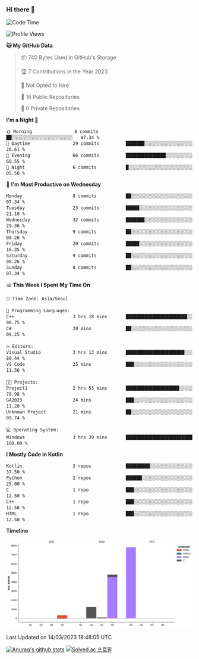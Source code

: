 ### Hi there 👋
<!--START_SECTION:waka-->
![Code Time](http://img.shields.io/badge/Code%20Time-13%20hrs%2049%20mins-blue)

![Profile Views](http://img.shields.io/badge/Profile%20Views-0-blue)

**🐱 My GitHub Data** 

> 📦 740 Bytes Used in GitHub's Storage 
 > 
> 🏆 7 Contributions in the Year 2023
 > 
> 🚫 Not Opted to Hire
 > 
> 📜 16 Public Repositories 
 > 
> 🔑 0 Private Repositories 
 > 
**I'm a Night 🦉** 

```text
🌞 Morning                8 commits           ██░░░░░░░░░░░░░░░░░░░░░░░   07.34 % 
🌆 Daytime                29 commits          ███████░░░░░░░░░░░░░░░░░░   26.61 % 
🌃 Evening                66 commits          ███████████████░░░░░░░░░░   60.55 % 
🌙 Night                  6 commits           █░░░░░░░░░░░░░░░░░░░░░░░░   05.50 % 
```
📅 **I'm Most Productive on Wednesday** 

```text
Monday                   8 commits           ██░░░░░░░░░░░░░░░░░░░░░░░   07.34 % 
Tuesday                  23 commits          █████░░░░░░░░░░░░░░░░░░░░   21.10 % 
Wednesday                32 commits          ███████░░░░░░░░░░░░░░░░░░   29.36 % 
Thursday                 9 commits           ██░░░░░░░░░░░░░░░░░░░░░░░   08.26 % 
Friday                   20 commits          █████░░░░░░░░░░░░░░░░░░░░   18.35 % 
Saturday                 9 commits           ██░░░░░░░░░░░░░░░░░░░░░░░   08.26 % 
Sunday                   8 commits           ██░░░░░░░░░░░░░░░░░░░░░░░   07.34 % 
```


📊 **This Week I Spent My Time On** 

```text
🕑︎ Time Zone: Asia/Seoul

💬 Programming Languages: 
C++                      3 hrs 18 mins       ███████████████████████░░   90.75 % 
C#                       20 mins             ██░░░░░░░░░░░░░░░░░░░░░░░   09.25 % 

🔥 Editors: 
Visual Studio            3 hrs 13 mins       ██████████████████████░░░   88.44 % 
VS Code                  25 mins             ███░░░░░░░░░░░░░░░░░░░░░░   11.56 % 

🐱‍💻 Projects: 
Project1                 2 hrs 53 mins       ████████████████████░░░░░   78.98 % 
GA2023                   24 mins             ███░░░░░░░░░░░░░░░░░░░░░░   11.28 % 
Unknown Project          21 mins             ██░░░░░░░░░░░░░░░░░░░░░░░   09.74 % 

💻 Operating System: 
Windows                  3 hrs 39 mins       █████████████████████████   100.00 % 
```

**I Mostly Code in Kotlin** 

```text
Kotlin                   3 repos             █████████░░░░░░░░░░░░░░░░   37.50 % 
Python                   2 repos             ██████░░░░░░░░░░░░░░░░░░░   25.00 % 
C                        1 repo              ███░░░░░░░░░░░░░░░░░░░░░░   12.50 % 
C++                      1 repo              ███░░░░░░░░░░░░░░░░░░░░░░   12.50 % 
HTML                     1 repo              ███░░░░░░░░░░░░░░░░░░░░░░   12.50 % 
```



**Timeline**

![Lines of Code chart](https://raw.githubusercontent.com/heosumin518/heosumin518/main/assets/bar_graph.png)


 Last Updated on 14/03/2023 18:48:05 UTC
<!--END_SECTION:waka-->
[![Anurag's github stats](https://github-readme-stats.vercel.app/api?username=heosumin518)](https://github.com/anuraghazra/github-readme-stats)
[![Solved.ac
프로필](http://mazassumnida.wtf/api/v2/generate_badge?boj=heosumin)](https://solved.ac/heosumin)
